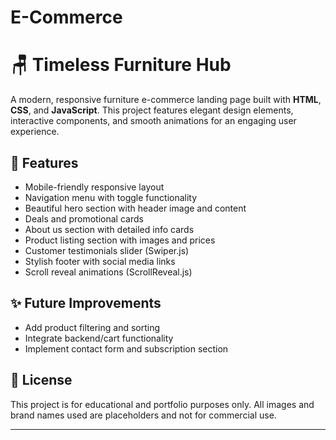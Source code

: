 # E-Commerce

# 🪑 Timeless Furniture Hub

A modern, responsive furniture e-commerce landing page built with **HTML**, **CSS**, and **JavaScript**. This project features elegant design elements, interactive components, and smooth animations for an engaging user experience.

## 🌟 Features

- Mobile-friendly responsive layout
- Navigation menu with toggle functionality
- Beautiful hero section with header image and content
- Deals and promotional cards
- About us section with detailed info cards
- Product listing section with images and prices
- Customer testimonials slider (Swiper.js)
- Stylish footer with social media links
- Scroll reveal animations (ScrollReveal.js)

## ✨ Future Improvements

- Add product filtering and sorting
- Integrate backend/cart functionality
- Implement contact form and subscription section

## 📜 License

This project is for educational and portfolio purposes only. All images and brand names used are placeholders and not for commercial use.

---
